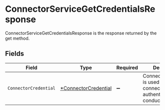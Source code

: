# ConnectorServiceGetCredentialsResponse

ConnectorServiceGetCredentialsResponse is the response returned by the get method.


## Fields

| Field                                                                          | Type                                                                           | Required                                                                       | Description                                                                    |
| ------------------------------------------------------------------------------ | ------------------------------------------------------------------------------ | ------------------------------------------------------------------------------ | ------------------------------------------------------------------------------ |
| `ConnectorCredential`                                                          | [*ConnectorCredential](../../models/shared/connectorcredential.md)             | :heavy_minus_sign:                                                             | ConnectorCredential is used by a connector to authenticate with conductor one. |